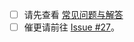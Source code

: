 - [ ] 请先查看 [常见问题与解答](../SUPPORT.md)
- [ ] 催更请前往 [Issue #27](https://github.com/ApolloZhu/Developing-iOS-10-Apps-with-Swift/issues/27)。
